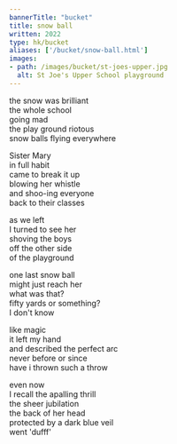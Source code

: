 ```yaml
---
bannerTitle: "bucket" 
title: snow ball
written: 2022
type: hk/bucket
aliases: ['/bucket/snow-ball.html']
images:
- path: /images/bucket/st-joes-upper.jpg 
  alt: St Joe's Upper School playground
---
```


the snow was brilliant  
the whole school  
going mad  
the play ground riotous  
snow balls flying everywhere  


Sister Mary  
in full habit  
came to break it up  
blowing her whistle  
and shoo-ing everyone  
back to their classes  


as we left  
I turned to see her  
shoving the boys   
off the other side  
of the playground  

  
one last snow ball  
might just reach her  
what was that?  
fifty yards or something?  
I don't know  

  
like magic  
it left my hand  
and described the perfect arc  
never before or since  
have i thrown such a throw  

  
even now  
I recall the apalling thrill  
the sheer jubilation  
the back of her head  
protected by a dark blue veil  
went 'dufff'

